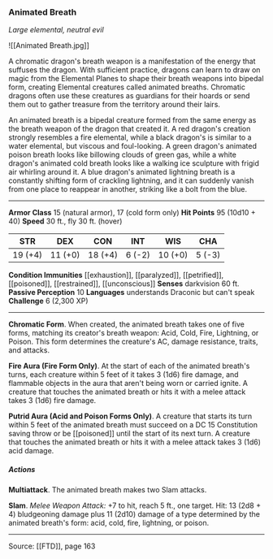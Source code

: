 ### Animated Breath
_Large elemental, neutral evil_

![[Animated Breath.jpg]]

A chromatic dragon's breath weapon is a manifestation of the energy that suffuses the dragon. With sufficient practice, dragons can learn to draw on magic from the Elemental Planes to shape their breath weapons into bipedal form, creating Elemental creatures called animated breaths. Chromatic dragons often use these creatures as guardians for their hoards or send them out to gather treasure from the territory around their lairs.

An animated breath is a bipedal creature formed from the same energy as the breath weapon of the dragon that created it. A red dragon's creation strongly resembles a fire elemental, while a black dragon's is similar to a water elemental, but viscous and foul-looking. A green dragon's animated poison breath looks like billowing clouds of green gas, while a white dragon's animated cold breath looks like a walking ice sculpture with frigid air whirling around it. A blue dragon's animated lightning breath is a constantly shifting form of crackling lightning, and it can suddenly vanish from one place to reappear in another, striking like a bolt from the blue.




---

**Armor Class** 15 (natural armor), 17 (cold form only)
**Hit Points** 95 (10d10 + 40)
**Speed** 30 ft., fly 30 ft. (hover)

| STR     | DEX     | CON     | INT     | WIS     | CHA     |
|---------|---------|---------|---------|---------|---------|
| 19 (+4) | 11 (+0) | 18 (+4) | 6 (-2) | 10 (+0) | 5 (-3) |

**Condition Immunities** [[exhaustion]], [[paralyzed]], [[petrified]], [[poisoned]], [[restrained]], [[unconscious]]
**Senses** darkvision 60 ft.
**Passive Perception** 10
**Languages** understands Draconic but can't speak
**Challenge** 6 (2,300 XP)

---

**Chromatic Form**. When created, the animated breath takes one of five forms, matching its creator's breath weapon: Acid, Cold, Fire, Lightning, or Poison. This form determines the creature's AC, damage resistance, traits, and attacks.

**Fire Aura (Fire Form Only)**. At the start of each of the animated breath's turns, each creature within 5 feet of it takes 3 (1d6) fire damage, and flammable objects in the aura that aren't being worn or carried ignite. A creature that touches the animated breath or hits it with a melee attack takes 3 (1d6) fire damage.

**Putrid Aura (Acid and Poison Forms Only)**. A creature that starts its turn within 5 feet of the animated breath must succeed on a DC 15 Constitution saving throw or be [[poisoned]] until the start of its next turn. A creature that touches the animated breath or hits it with a melee attack takes 3 (1d6) acid damage.

##### Actions
**Multiattack**. The animated breath makes two Slam attacks.

**Slam**. _Melee Weapon Attack:_ +7 to hit, reach 5 ft., one target. Hit: 13 (2d8 + 4) bludgeoning damage plus 11 (2d10) damage of a type determined by the animated breath's form: acid, cold, fire, lightning, or poison.


---

Source: [[FTD]], page 163